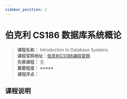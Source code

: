 ```yaml
---
sidebar_position: 2
---
```


# 伯克利 CS186 数据库系统概论




>**课程名称：** Introduction to Database Systems    
**课程官网地址：**[伯克利CS186课程官网](https://cs186berkeley.net/)  
**先修课程：** 无  
**重要程度：** ※※※※※  
**课程评点：** 

## 课程说明



<Comment></Comment>
